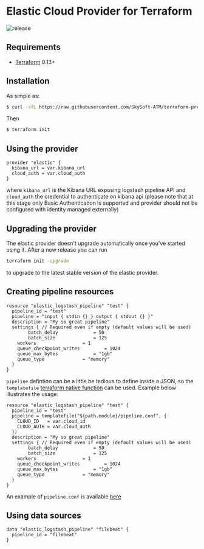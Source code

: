 # Elastic Cloud Provider for Terraform
![release](https://github.com/SkySoft-ATM/terraform-provider-elastic/workflows/release/badge.svg)

Requirements
------------

- [Terraform](https://www.terraform.io/downloads.html) 0.13+

Installation
----------------------
As simple as:
```bash
$ curl -sfL https://raw.githubusercontent.com/SkySoft-ATM/terraform-provider-elastic/master/install.sh | sh
```
Then
```bash
$ terraform init
```

Using the provider
----------------------
```hcl
provider "elastic" {
  kibana_url = var.kibana_url
  cloud_auth = var.cloud_auth
}
```
where `kibana_url` is the Kibana URL exposing logstash pipeline API and `cloud_auth` the credential to authenticate on kibana api (please note that at this stage only Basic Authentication is supported and provider should not be configured with identity managed externally)

Upgrading the provider
----------------------

The elastic provider doesn't upgrade automatically once you've started using it. After a new release you can run

```bash
terraform init -upgrade
```
to upgrade to the latest stable version of the elastic provider. 

Creating pipeline resources
----------------------
```hcl
resource "elastic_logstash_pipeline" "test" {
  pipeline_id = "test"
  pipeline = "input { stdin {} } output { stdout {} }"
  description = "My so great pipeline"
  settings { // Required even if empty (default values will be used)
    	batch_delay				= 50
    	batch_size 				= 125
	workers 				= 1
	queue_checkpoint_writes 		= 1024
	queue_max_bytes 			= "1gb"
	queue_type 				= "memory"
  } 
}
```
`pipeline` defintion can be a little be tedious to define inside a JSON, so the `templatefile` [terraform native function](https://www.terraform.io/docs/configuration/functions/templatefile.html) can be used.
Example below illustrates the usage:
```hcl
resource "elastic_logstash_pipeline" "test" {
  pipeline_id = "test"
  pipeline = templatefile("${path.module}/pipeline.conf", {
    CLOUD_ID   = var.cloud_id
    CLOUD_AUTH = var.cloud_auth
  })
  description = "My so great pipeline"
  settings { // Required even if empty (default values will be used)
    	batch_delay				= 50
    	batch_size 				= 125
	workers 				= 1
	queue_checkpoint_writes 		= 1024
	queue_max_bytes 			= "1gb"
	queue_type 				= "memory"
  } 
}
```
An example of `pipeline.conf` is available [here](./example/pipeline.conf)

Using data sources
----------------------
```hcl
data "elastic_logstash_pipeline" "filebeat" {
  pipeline_id = "filebeat"
}
```

